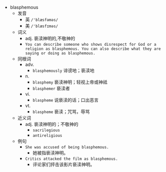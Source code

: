 - blasphemous
  - 发音
    - 英 `/'blæsfəməs/`
    - 美 `/'blæsfɪməs/`
  - 词义
    - adj. 亵渎神明的,不敬神的
    - `You can describe someone who shows disrespect for God or a religion as blasphemous. You can also describe what they are saying or doing as blasphemous. `
  - 同根词
    - adv.
      - `blasphemously` 诽谤地；亵渎地
    - n.
      - `blasphemy` 亵渎神明；轻视上帝或神祗
      - `blasphemer` 亵渎者
    - vi.
      - `blaspheme` 说亵渎的话；口出恶言
    - vt.
      - `blaspheme` 亵渎；咒骂，辱骂
  - 近义词
    - adj. 亵渎神明的；不敬神的
      - `sacrilegious`
      - `antireligious`
  - 例句
    - `She was accused of being blasphemous.`
      - 她被指亵渎神明。
    - `Critics attacked the film as blasphemous.`
      - 评论家们抨击该影片亵渎神明。

